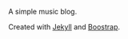 A simple music blog.

Created with [Jekyll](https://jekyllrb.com/) and [Boostrap](https://getbootstrap.com).
